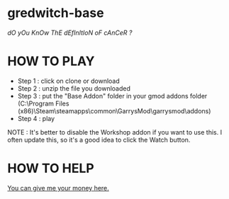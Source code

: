 # gredwitch-base
*dO yOu KnOw ThE dEfInItIoN oF cAnCeR ?*
# HOW TO PLAY

 - Step 1 : click on clone or download
 - Step 2 : unzip the file you downloaded
 - Step 3 : put the "Base Addon" folder in your gmod addons folder (C:\Program
   Files (x86)\Steam\steamapps\common\GarrysMod\garrysmod\addons)
 - Step 4 : play
 
 NOTE : It's better to disable the Workshop addon if you want to use this. I often update this, so it's a good idea to click the Watch button.
 
# HOW TO HELP

[You can give me your money here.](https://www.paypal.me/gredwitch)
